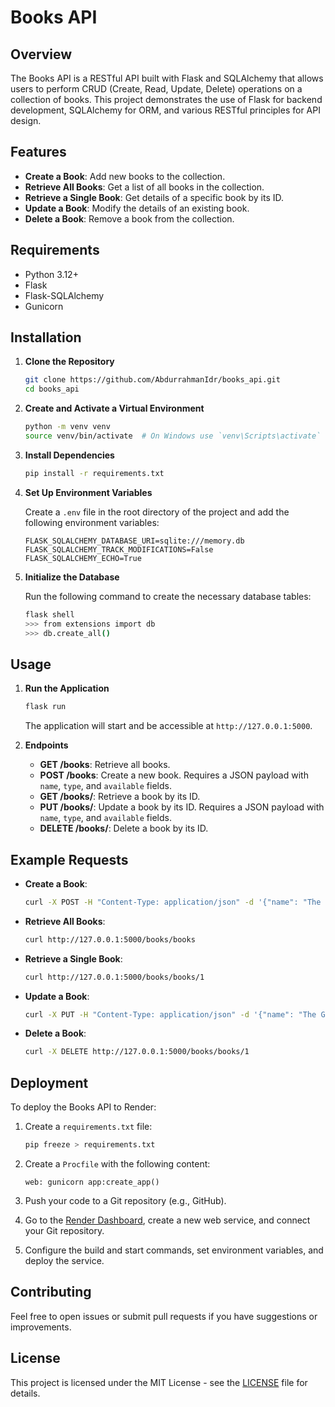 # Books API

## Overview

The Books API is a RESTful API built with Flask and SQLAlchemy that allows users to perform CRUD (Create, Read, Update, Delete) operations on a collection of books. This project demonstrates the use of Flask for backend development, SQLAlchemy for ORM, and various RESTful principles for API design.

## Features

- **Create a Book**: Add new books to the collection.
- **Retrieve All Books**: Get a list of all books in the collection.
- **Retrieve a Single Book**: Get details of a specific book by its ID.
- **Update a Book**: Modify the details of an existing book.
- **Delete a Book**: Remove a book from the collection.

## Requirements

- Python 3.12+
- Flask
- Flask-SQLAlchemy
- Gunicorn

## Installation

1. **Clone the Repository**

   ```bash
   git clone https://github.com/AbdurrahmanIdr/books_api.git
   cd books_api
   ```

2. **Create and Activate a Virtual Environment**

   ```bash
   python -m venv venv
   source venv/bin/activate  # On Windows use `venv\Scripts\activate`
   ```

3. **Install Dependencies**

   ```bash
   pip install -r requirements.txt
   ```

4. **Set Up Environment Variables**

   Create a `.env` file in the root directory of the project and add the following environment variables:

   ```
   FLASK_SQLALCHEMY_DATABASE_URI=sqlite:///memory.db
   FLASK_SQLALCHEMY_TRACK_MODIFICATIONS=False
   FLASK_SQLALCHEMY_ECHO=True
   ```

5. **Initialize the Database**

   Run the following command to create the necessary database tables:

   ```bash
   flask shell
   >>> from extensions import db
   >>> db.create_all()
   ```

## Usage

1. **Run the Application**

   ```bash
   flask run
   ```

   The application will start and be accessible at `http://127.0.0.1:5000`.

2. **Endpoints**

   - **GET /books**: Retrieve all books.
   - **POST /books**: Create a new book. Requires a JSON payload with `name`, `type`, and `available` fields.
   - **GET /books/<id>**: Retrieve a book by its ID.
   - **PUT /books/<id>**: Update a book by its ID. Requires a JSON payload with `name`, `type`, and `available` fields.
   - **DELETE /books/<id>**: Delete a book by its ID.

## Example Requests

- **Create a Book**:

   ```bash
   curl -X POST -H "Content-Type: application/json" -d '{"name": "The Great Gatsby", "type": "fiction", "available": "true"}' http://127.0.0.1:5000/books/books
   ```

- **Retrieve All Books**:

   ```bash
   curl http://127.0.0.1:5000/books/books
   ```

- **Retrieve a Single Book**:

   ```bash
   curl http://127.0.0.1:5000/books/books/1
   ```

- **Update a Book**:

   ```bash
   curl -X PUT -H "Content-Type: application/json" -d '{"name": "The Great Gatsby", "type": "classic", "available": "true"}' http://127.0.0.1:5000/books/books/1
   ```

- **Delete a Book**:

   ```bash
   curl -X DELETE http://127.0.0.1:5000/books/books/1
   ```

## Deployment

To deploy the Books API to Render:

1. Create a `requirements.txt` file:

   ```bash
   pip freeze > requirements.txt
   ```

2. Create a `Procfile` with the following content:

   ```
   web: gunicorn app:create_app()
   ```

3. Push your code to a Git repository (e.g., GitHub).

4. Go to the [Render Dashboard](https://dashboard.render.com/), create a new web service, and connect your Git repository.

5. Configure the build and start commands, set environment variables, and deploy the service.

## Contributing

Feel free to open issues or submit pull requests if you have suggestions or improvements.

## License

This project is licensed under the MIT License - see the [LICENSE](LICENSE) file for details.
